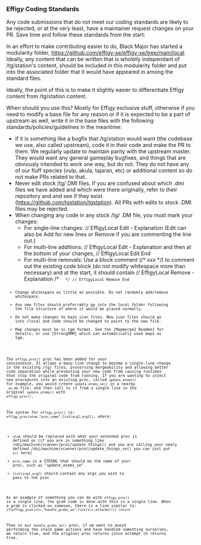 ### Effigy Coding Standards

Any code submissions that do not meet our coding standards are likely to be rejected, or at the very least, have a maintainer request changes on your PR. Save time and follow these standards from the start:

In an effort to make contributing easier to do, Black Major has started a modularity folder, https://github.com/effigy-se/effigy-se/tree/main/local.
Ideally, any content that can be written that is wholelly independant of /tg/station's content, should be included in this modularity folder
and put into the associated folder that it would have appeared in among the standard files.

Ideally, the point of this is to make it slightly easier to differentiate Effigy content from /tg/station content.

When should you use this?
Mostly for Effigy exclusive stuff, otherwise if you need to modify a base file for any reason or if it is expected to be a part of upstream as well, write it in the base files with the following standards/policies/guidelines in the meantime:

* If it is something like a bugfix that /tg/station would want (the codebase we use, also called upstream), code it in their code and make the PR to them. We regularly update to maintain parity with the upstream master. They would want any general gameplay bugfixes, and things that are obviously intended to work one way, but do not. They do not have any of our fluff species (vulp, akula, tajaran, etc) or additional content so do not make PRs related to that.
* Never edit stock /tg/ DMI files. If you are confused about which .dmi files we have added and which were there originally, refer to their repository and and see if they exist (https://github.com/tgstation/tgstation). All PRs with edits to stock .DMI files may be rejected.
* When changing any code in any stock /tg/ .DM file, you must mark your changes:
    * For single-line changes: // EffigyLocal Edit - Explanation (Edit can also be Add for new lines or Remove if you are commenting the line out.)
    * For multi-line additions: // EffigyLocal Edit - Explanation and then at the bottom of your changes, // EffigyLocal Edit End
    * For multi-line removals: Use a block comment (/\* xxx \*/) to comment out the existing code block (do not modify whitespace more than necessary) and at the start, it should contain    // EffigyLocal Remove - Explanation
								/*
								<code here>
								<code here>
								*/
								// EffigyLocal Remove End
* Change whitespace as little as possible. Do not randomly add/remove whitespace.
* Any new files should preferrably go into the local folder following the file structure of where it would be placed normally.
* Do not make changes to base icon files. New icon files should go into /local and code should be changed to point to the new file.
* Map changes must be in tgm format. See the [Mapmerge2 Readme] for details, or use [StrongDMM] which can automatically save maps as tgm.

The `effigy_proc()` proc has been added for your convienence. It allows a many-line change to become a single-line change in the existing /tg/ files, preserving mergeability and allowing better code separation while preventing your new code from causing runtimes that stop the original code from running. If you are wanting to inject new procedures into an existing proc, called `update_atoms()` for example, you would create `update_atoms_se()` in a nearby `_se.dm` file, and then call to it from a single line in the original `update_atoms()` with `effigy_proc()`.

The syntax for `effigy_proc()` is: `effigy_proc(atom,"proc_name",list(arg1,arg2))`, where:
* `atom` should be replaced with what your extended proc is defined on (if you are in something like /obj/machine/scanner/proc/update_things() and you are calling your newly defined /obj/machine/scanner/proc/update_things_se() you can just put `src` here)
* `proc_name` is a STRING that should be the name of your proc, such as "update_atoms_se"
* `list(arg1,arg2)` should contain any args you wish to pass to the proc

As an example of something you can do with `effigy_proc()` in a single line, the grab code is done with this in a single line. When a grab is clicked on someone, there is a line similar to:
`if(effigy_proc(src,"handle_grabs_se",list(src,attacker))) return`

Then in our `handle_grabs_se()` proc, if we want to avoid performing the stock game actions and have handled something ourselves, we return true, and the original proc returns since attempt_ch returns true.
